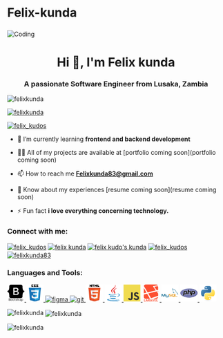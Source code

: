# Felix-kunda
<img align="middle" alt="Coding" width="400" src="https://cdn.dribbble.com/users/3613044/screenshots/19211886/media/07d929b61e4cbfd35f0b49cbab8aae0d.png">
<h1 align="center">Hi 👋, I'm Felix kunda</h1>
<h3 align="center">A passionate Software Engineer from Lusaka, Zambia</h3>



<p align="left"> <img src="https://komarev.com/ghpvc/?username=felixkunda&label=Profile%20views&color=0e75b6&style=flat" alt="felixkunda" /> </p>

<p align="left"> <a href="https://github.com/ryo-ma/github-profile-trophy"><img src="https://github-profile-trophy.vercel.app/?username=felixkunda" alt="felixkunda" /></a> </p>

<p align="left"> <a href="https://twitter.com/felix_kudos" target="blank"><img src="https://img.shields.io/twitter/follow/felix_kudos?logo=twitter&style=for-the-badge" alt="felix_kudos" /></a> </p>

- 🌱 I’m currently learning **frontend and backend development**

- 👨‍💻 All of my projects are available at [portfolio coming soon](portfolio coming soon)

- 📫 How to reach me **Felixkunda83@gmail.com**

- 📄 Know about my experiences [resume coming soon](resume coming soon)

- ⚡ Fun fact **i love everything concerning technology.**

<h3 align="left">Connect with me:</h3>
<p align="left">
<a href="https://twitter.com/felix_kudos" target="blank"><img align="center" src="https://raw.githubusercontent.com/rahuldkjain/github-profile-readme-generator/master/src/images/icons/Social/twitter.svg" alt="felix_kudos" height="30" width="40" /></a>
<a href="https://linkedin.com/in/felix kunda" target="blank"><img align="center" src="https://raw.githubusercontent.com/rahuldkjain/github-profile-readme-generator/master/src/images/icons/Social/linked-in-alt.svg" alt="felix kunda" height="30" width="40" /></a>
<a href="https://fb.com/felix kudo's kunda" target="blank"><img align="center" src="https://raw.githubusercontent.com/rahuldkjain/github-profile-readme-generator/master/src/images/icons/Social/facebook.svg" alt="felix kudo's kunda" height="30" width="40" /></a>
<a href="https://instagram.com/felix_kudos" target="blank"><img align="center" src="https://raw.githubusercontent.com/rahuldkjain/github-profile-readme-generator/master/src/images/icons/Social/instagram.svg" alt="felix_kudos" height="30" width="40" /></a>
<a href="https://www.leetcode.com/felixkunda83" target="blank"><img align="center" src="https://raw.githubusercontent.com/rahuldkjain/github-profile-readme-generator/master/src/images/icons/Social/leet-code.svg" alt="felixkunda83" height="30" width="40" /></a>
</p>

<h3 align="left">Languages and Tools:</h3>
<p align="left"> <a href="https://getbootstrap.com" target="_blank" rel="noreferrer"> <img src="https://raw.githubusercontent.com/devicons/devicon/master/icons/bootstrap/bootstrap-plain-wordmark.svg" alt="bootstrap" width="40" height="40"/> </a> <a href="https://www.w3schools.com/css/" target="_blank" rel="noreferrer"> <img src="https://raw.githubusercontent.com/devicons/devicon/master/icons/css3/css3-original-wordmark.svg" alt="css3" width="40" height="40"/> </a> <a href="https://www.figma.com/" target="_blank" rel="noreferrer"> <img src="https://www.vectorlogo.zone/logos/figma/figma-icon.svg" alt="figma" width="40" height="40"/> </a> <a href="https://git-scm.com/" target="_blank" rel="noreferrer"> <img src="https://www.vectorlogo.zone/logos/git-scm/git-scm-icon.svg" alt="git" width="40" height="40"/> </a> <a href="https://www.w3.org/html/" target="_blank" rel="noreferrer"> <img src="https://raw.githubusercontent.com/devicons/devicon/master/icons/html5/html5-original-wordmark.svg" alt="html5" width="40" height="40"/> </a> <a href="https://www.java.com" target="_blank" rel="noreferrer"> <img src="https://raw.githubusercontent.com/devicons/devicon/master/icons/java/java-original.svg" alt="java" width="40" height="40"/> </a> <a href="https://developer.mozilla.org/en-US/docs/Web/JavaScript" target="_blank" rel="noreferrer"> <img src="https://raw.githubusercontent.com/devicons/devicon/master/icons/javascript/javascript-original.svg" alt="javascript" width="40" height="40"/> </a> <a href="https://laravel.com/" target="_blank" rel="noreferrer"> <img src="https://raw.githubusercontent.com/devicons/devicon/master/icons/laravel/laravel-plain-wordmark.svg" alt="laravel" width="40" height="40"/> </a> <a href="https://www.mysql.com/" target="_blank" rel="noreferrer"> <img src="https://raw.githubusercontent.com/devicons/devicon/master/icons/mysql/mysql-original-wordmark.svg" alt="mysql" width="40" height="40"/> </a> <a href="https://www.php.net" target="_blank" rel="noreferrer"> <img src="https://raw.githubusercontent.com/devicons/devicon/master/icons/php/php-original.svg" alt="php" width="40" height="40"/> </a> <a href="https://www.python.org" target="_blank" rel="noreferrer"> <img src="https://raw.githubusercontent.com/devicons/devicon/master/icons/python/python-original.svg" alt="python" width="40" height="40"/> </a> </p>

<p><img align="left" src="https://github-readme-stats.vercel.app/api/top-langs?username=felixkunda&show_icons=true&locale=en&layout=compact" alt="felixkunda" /></p>

<p>&nbsp;<img align="center" src="https://github-readme-stats.vercel.app/api?username=felixkunda&show_icons=true&locale=en" alt="felixkunda" /></p>

<p><img align="center" src="https://github-readme-streak-stats.herokuapp.com/?user=felixkunda&" alt="felixkunda" /></p>
